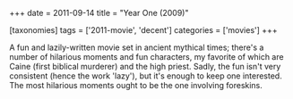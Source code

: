 +++
date = 2011-09-14
title = "Year One (2009)"

[taxonomies]
tags = ['2011-movie', 'decent']
categories = ['movies']
+++

A fun and lazily-written movie set in ancient mythical times; there's a
number of hilarious moments and fun characters, my favorite of which are
Caine (first biblical murderer) and the high priest. Sadly, the fun
isn't very consistent (hence the work 'lazy'), but it's enough to
keep one interested. The most hilarious moments ought to be the one
involving foreskins.
